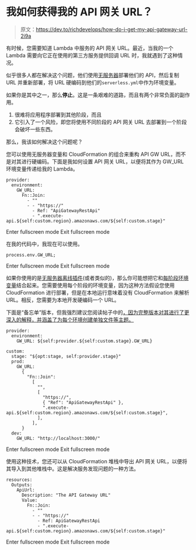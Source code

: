 # 我如何获得我的 API 网关 URL？

> 原文：<https://dev.to/richdevelops/how-do-i-get-my-api-gateway-url-2i9a>

有时候，您需要知道 Lambda 中服务的 API 网关 URL。最近，当我的一个 Lambda 需要向它正在使用的第三方服务提供回调 URL 时，我就遇到了这种情况。

似乎很多人都在解决这个问题，他们使用[无服务器](https://serverless.com/)部署他们的 API，然后复制 URL 并重新部署，将 URL 硬编码到他们的`serverless.yml`中作为环境变量。

如果你是其中之一，那么**停止**。这是一条艰难的道路，而且有两个非常负面的副作用。

1.  很难将应用程序部署到其他阶段，而且
2.  它引入了一个风险，即您将使用不同阶段的 API 网关 URL 去部署到一个阶段会破坏一些东西。

那么，我该如何解决这个问题呢？

您可以使用无服务器变量和 CloudFormation 的组合来重构 API GW URL，而不是对其进行硬编码。下面是我如何设置 API 网关 URL，以便将其作为 GW_URL 环境变量传递给我的 Lambda。

```
provider:
  environment:
    GW_URL:
      Fn::Join:
        - ""
        - - "https://"
          - Ref: "ApiGatewayRestApi"
          - ".execute-api.${self:custom.region}.amazonaws.com/${self:custom.stage}" 
```

Enter fullscreen mode Exit fullscreen mode

在我的代码中，我现在可以使用。

```
process.env.GW_URL; 
```

Enter fullscreen mode Exit fullscreen mode

如果你使用的是[无服务器离线插件](https://github.com/dherault/serverless-offline)(或者类似的)，那么你可能想把它和[每阶段环境变量](//%7B%7B%20site.baseurl%20%7D%7D/blog/using-environment-variables-with-the-serverless-framework)结合起来。您需要使用每个阶段的环境变量，因为这种方法假设您使用 CloudFormation 进行部署，但是在本地运行意味着没有 CloudFormation 来解析 URL。相反，您需要为本地开发硬编码一个 URL。

下面是“备忘单”版本，但我强烈建议您阅读帖子中的[，因为完整版本对其进行了更深入的解释，并涵盖了为每个环境创建单独文件等主题。](//%7B%7B%20site.baseurl%20%7D%7D/blog/using-environment-variables-with-the-serverless-framework) 

```
provider:
  environment:
    GW_URL: ${self:provider.${self:custom.stage}.GW_URL}

custom:
  stage: "${opt:stage, self:provider.stage}"
  prod:
    GW_URL:
      {
        "Fn::Join":
          [
            "",
            [
              "https://",
              { "Ref": "ApiGatewayRestApi" },
              ".execute-api.${self:custom.region}.amazonaws.com/${self:custom.stage}",
            ],
          ],
      }
  dev:
    GW_URL: "http://localhost:3000/" 
```

Enter fullscreen mode Exit fullscreen mode

使用这种技术，您还可以从 CloudFormation 堆栈中导出 API 网关 URL，以便将其导入到其他堆栈中。这是解决服务发现问题的一种方法。

```
resources:
  Outputs:
    ApiUrl:
      Description: "The API Gateway URL"
      Value:
        Fn::Join:
          - ""
          - - "https://"
            - Ref: ApiGatewayRestApi
            - ".execute-api.${self:custom.region}.amazonaws.com/${self:custom.stage}" 
```

Enter fullscreen mode Exit fullscreen mode